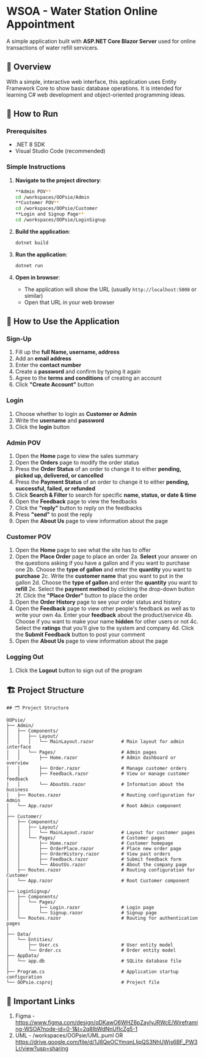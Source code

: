 # WSOA - Water Station Online Appointment

A simple application built with **ASP.NET Core Blazor Server** used for online transactions of water refill servicers.

## 🎯 Overview

With a simple, interactive web interface, this application uses Entity Framework Core to show basic database operations. It is intended for learning C# web development and object-oriented programming ideas.

## 🚀 How to Run

### Prerequisites
- .NET 8 SDK
- Visual Studio Code (recommended)

### Simple Instructions
1. **Navigate to the project directory**:
   ```bash
   **Admin POV**
   cd /workspaces/OOPsie/Admin
   **Customer POV**
   cd /workspaces/OOPsie/Customer
   **Login and Signup Page**
   cd /workspaces/OOPsie/LoginSignup
   ```

2. **Build the application**:
   ```bash
   dotnet build
   ```

3. **Run the application**:
   ```bash
   dotnet run
   ```

4. **Open in browser**:
   - The application will show the URL (usually `http://localhost:5000` or similar)
   - Open that URL in your web browser

## 📱 How to Use the Application

### Sign-Up
1. Fill up the **full Name, username, address**
2. Add an **email address**
3. Enter the **contact number** 
4. Create a **password** and confirm by typing it again
5. Agree to the **terms and conditions** of creating an account
6. Click **"Create Account"** button

### Login
1. Choose whether to login as **Customer or Admin**
2. Write the **username** and **password**
3. Click the **login** button

### Admin POV
1. Open the **Home** page to view the sales summary
2. Open the **Orders** page to modify the order status
3. Press the **Order Status** of an order to change it to either **pending, picked up, delivered, or cancelled**
4. Press the **Payment Status** of an order to change it to either **pending, successful, failed, or refunded** 
5. Click **Search & Filter** to search for specific **name, status, or date & time**
6. Open the **Feedback** page to view the feedbacks
7. Click the **"reply"** button to reply on the feedbacks
8. Press **"send"** to post the reply
9. Open the **About Us** page to view information about the page

### Customer POV
1. Open the **Home** page to see what the site has to offer
2. Open the **Place Order** page to place an order
2a. **Select** your answer on the questions asking if you have a gallon and if you want to purchase one
2b. Choose the **type of gallon** and enter the **quantity** you want to **purchase**
2c. Write the **customer name** that you want to put in the gallon
2d. Choose the **type of gallon** and enter the **quantity** you want to **refill**
2e. Select the **payment method** by clicking the drop-down button
2f. Click the **"Place Order"** button to place the order
3. Open the **Order History** page to see your order status and history
4. Open the **Feedback** page to view other people's feedback as well as to write your own
4a. Enter your **feedback** about the product/service
4b. Choose if you want to make your name **hidden** for other users or not
4c. Select the **ratings** that you'll give to the system and company
4d. Click the **Submit Feedback** button to post your comment
5. Open the **About Us** page to view information about the page


### Logging Out
1. Click the **Logout** button to sign out of the program

## 🏗️ Project Structure
```
## 🗂 Project Structure

OOPsie/
├── Admin/
│   ├── Components/
│   │   ├── Layout/                   
│   │   │   └── MainLayout.razor          # Main layout for admin interface
│   │   └── Pages/                        # Admin pages
│   │       ├── Home.razor                # Admin dashboard or overview
│   │       ├── Order.razor               # Manage customer orders
│   │       ├── Feedback.razor            # View or manage customer feedback
│   │       └── AboutUs.razor             # Information about the business
│   ├── Routes.razor                      # Routing configuration for Admin
│   └── App.razor                         # Root Admin component
│
├── Customer/
│   ├── Components/
│   │   ├── Layout/                       
│   │   │   └── MainLayout.razor          # Layout for customer pages
│   │   └── Pages/                        # Customer pages
│   │       ├── Home.razor                # Customer homepage
│   │       ├── OrderPlace.razor          # Place new order page
│   │       ├── OrderHistory.razor        # View past orders
│   │       ├── Feedback.razor            # Submit feedback form
│   │       └── AboutUs.razor             # About the company page
│   ├── Routes.razor                      # Routing configuration for Customer
│   └── App.razor                         # Root Customer component
│
├── LoginSignup/
│   ├── Components/
│   │   └── Pages/
│   │       ├── Login.razor               # Login page
│   │       └── Signup.razor              # Signup page
│   └── Routes.razor                      # Routing for authentication pages
│
├── Data/
│   └── Entities/
│       ├── User.cs                       # User entity model
│       └── Order.cs                      # Order entity model
├── AppData/
│   └── app.db                            # SQLite database file
│
├── Program.cs                            # Application startup configuration
└── OOPsie.csproj                         # Project file
```

## 🚨 Important Links
1. Figma - https://www.figma.com/design/qDKawO6WHZ6pZayIyJRWcE/Wireframing-WSOA?node-id=0-1&t=2q8IbWdNnUfIcZg5-1
2. UML - /workspaces/OOPsie/UML.puml OR https://drive.google.com/file/d/1J8QeOCYmqnLIjpQS3NhUWjs6BF_PW3Lr/view?usp=sharing

